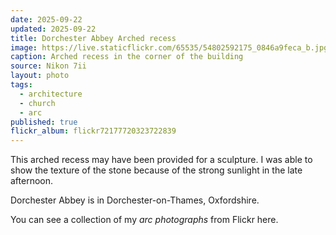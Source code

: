 ```yaml
---
date: 2025-09-22
updated: 2025-09-22
title: Dorchester Abbey Arched recess
image: https://live.staticflickr.com/65535/54802592175_0846a9feca_b.jpg
caption: Arched recess in the corner of the building
source: Nikon 7ii
layout: photo
tags:
  - architecture
  - church
  - arc
published: true
flickr_album: flickr72177720323722839
---
```

This arched recess may have been provided for a sculpture. I was able to show the texture of the stone because of the strong sunlight in the late afternoon.

Dorchester Abbey is in Dorchester-on-Thames, Oxfordshire.

You can see a collection of my _arc photographs_ from Flickr here.